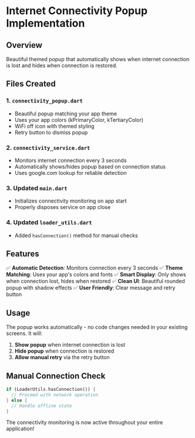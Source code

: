 # Internet Connectivity Popup Implementation

## Overview
Beautiful themed popup that automatically shows when internet connection is lost and hides when connection is restored.

## Files Created

### 1. `connectivity_popup.dart`
- Beautiful popup matching your app theme
- Uses your app colors (kPrimaryColor, kTertiaryColor)
- WiFi off icon with themed styling
- Retry button to dismiss popup

### 2. `connectivity_service.dart`
- Monitors internet connection every 3 seconds
- Automatically shows/hides popup based on connection status
- Uses google.com lookup for reliable detection

### 3. Updated `main.dart`
- Initializes connectivity monitoring on app start
- Properly disposes service on app close

### 4. Updated `loader_utils.dart`
- Added `hasConnection()` method for manual checks

## Features

✅ **Automatic Detection**: Monitors connection every 3 seconds
✅ **Theme Matching**: Uses your app's colors and fonts
✅ **Smart Display**: Only shows when connection lost, hides when restored
✅ **Clean UI**: Beautiful rounded popup with shadow effects
✅ **User Friendly**: Clear message and retry button

## Usage

The popup works automatically - no code changes needed in your existing screens. It will:

1. **Show popup** when internet connection is lost
2. **Hide popup** when connection is restored
3. **Allow manual retry** via the retry button

## Manual Connection Check

```dart
if (LoaderUtils.hasConnection()) {
  // Proceed with network operation
} else {
  // Handle offline state
}
```

The connectivity monitoring is now active throughout your entire application!